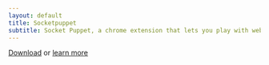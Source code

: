 ```yaml
---
layout: default
title: Socketpuppet
subtitle: Socket Puppet, a chrome extension that lets you play with websockets.
---
```



[Download](download) or [learn more](about)
